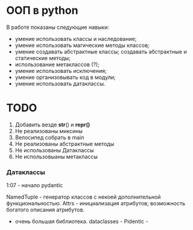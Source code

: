 # ООП в python

В работе показаны следующие навыки:

* умение использовать классы и наследование;
* умение использовать магические методы классов;
* умение создавать абстрактные классы; создавать абстрактные и статические методы;
* использование метаклассов (?);
* умение использовать исключения;
* умение организовывать код в модули;
* умение использовать датаклассы.

# TODO

1. Добавить везде __str__() и __repr()__
3. Не реализованы миксины
4. Велосипед собрать в main
  1. Не реализованы абстрактные методы
5. Не использованы Датаклассы
6. Не использовыаны метаклассы

### Датаклассы

1:07 - начало pydantic

NamedTuple - генератор классов с некоей дополнительной функциональностью.
Attrs - инициализация атрибутов; возможность богатого описания атрибутов.
  - очень большая библиотека. 
dataclasses - 
Pidentic - 